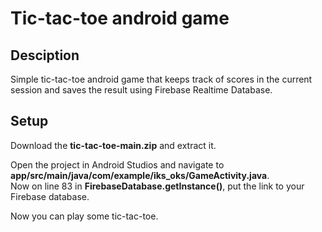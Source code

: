 # Tic-tac-toe android game

## Desciption

Simple tic-tac-toe android game that keeps track of scores in the current session and saves the result using Firebase Realtime Database.

## Setup

Download the **tic-tac-toe-main.zip** and extract it.

Open the project in Android Studios and navigate to **app/src/main/java/com/example/iks_oks/GameActivity.java**.<br>
Now on line 83 in **FirebaseDatabase.getInstance()**, put the link to your Firebase database.

Now you can play some tic-tac-toe.
